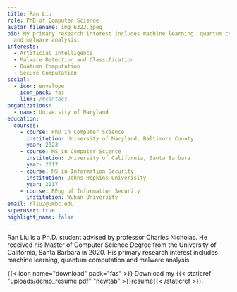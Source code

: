 ```yaml
---
title: Ran Liu
role: PhD of Computer Science
avatar_filename: img_6322.jpeg
bio: My primary research interest includes machine learning, quantum computation
  and malware analysis.
interests:
  - Artificial Intelligence
  - Malware Detection and Classification
  - Quatumn Computation
  - Secure Computation
social:
  - icon: envelope
    icon_pack: fas
    link: /#contact
organizations:
  - name: University of Maryland
education:
  courses:
    - course: PhD in Computer Science
      institution: University of Maryland, Baltimore County
      year: 2023
    - course: MS in Computer Science
      institution: University of California, Santa Barbara
      year: 2017
    - course: MS in Information Security
      institution: Johns Hopkins Univerisity
      year: 2017
    - course: BEng of Information Security
      institution: Wuhan University
email: rliu2@umbc.edu
superuser: true
highlight_name: false
---
```

Ran Liu is a Ph.D. student advised by professor Charles Nicholas. He received his Master of Computer Science Degree from the University of California, Santa Barbara in 2020. His primary research interest includes machine learning, quantum computation and malware analysis.

{{< icon name="download" pack="fas" >}} Download my {{< staticref "uploads/demo_resume.pdf" "newtab" >}}resumé{{< /staticref >}}.